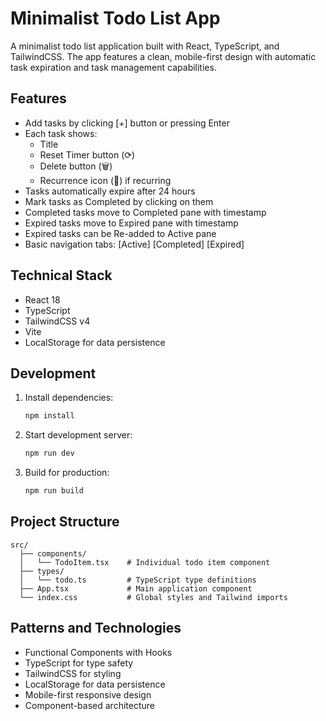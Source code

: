 # Minimalist Todo List App

A minimalist todo list application built with React, TypeScript, and TailwindCSS. The app features a clean, mobile-first design with automatic task expiration and task management capabilities.

## Features

- Add tasks by clicking [+] button or pressing Enter
- Each task shows:
  - Title
  - Reset Timer button (⟳)
  - Delete button (🗑️)
  - Recurrence icon (🔁) if recurring
- Tasks automatically expire after 24 hours
- Mark tasks as Completed by clicking on them
- Completed tasks move to Completed pane with timestamp
- Expired tasks move to Expired pane with timestamp
- Expired tasks can be Re-added to Active pane
- Basic navigation tabs: [Active] [Completed] [Expired]

## Technical Stack

- React 18
- TypeScript
- TailwindCSS v4
- Vite
- LocalStorage for data persistence

## Development

1. Install dependencies:
   ```bash
   npm install
   ```

2. Start development server:
   ```bash
   npm run dev
   ```

3. Build for production:
   ```bash
   npm run build
   ```

## Project Structure

```
src/
  ├── components/
  │   └── TodoItem.tsx    # Individual todo item component
  ├── types/
  │   └── todo.ts         # TypeScript type definitions
  ├── App.tsx             # Main application component
  └── index.css           # Global styles and Tailwind imports
```

## Patterns and Technologies

- Functional Components with Hooks
- TypeScript for type safety
- TailwindCSS for styling
- LocalStorage for data persistence
- Mobile-first responsive design
- Component-based architecture
